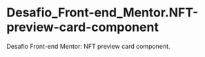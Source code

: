 # Desafio_Front-end_Mentor.NFT-preview-card-component
Desafio Front-end Mentor: NFT preview card component.
